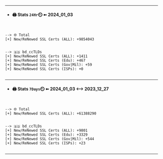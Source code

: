 

---
- #### 🖨️ **Stats** `24Hr`⏲️ ➼ 2024_01_03
```console


--> 🌐 Total
[+] New/ReNewed SSL Certs (ALL): +9854043


--> 🇧🇩 bd_ccTLDs
[+] New/ReNewed SSL Certs (ALL): +1411
[+] New/ReNewed SSL Certs (Edu): +467
[+] New/ReNewed SSL Certs (Gov|Mil): +59
[+] New/ReNewed SSL Certs (ISPs): +0


```

---
- #### 🖨️ **Stats** `7Days`⏲️ ➼ 2024_01_03 <--> 2023_12_27
```console


--> 🌐 Total
[+] New/ReNewed SSL Certs (ALL): +61388290


--> 🇧🇩 bd_ccTLDs
[+] New/ReNewed SSL Certs (ALL): +9801
[+] New/ReNewed SSL Certs (Edu): +3329
[+] New/ReNewed SSL Certs (Gov|Mil): +544
[+] New/ReNewed SSL Certs (ISPs): +23


```

---


